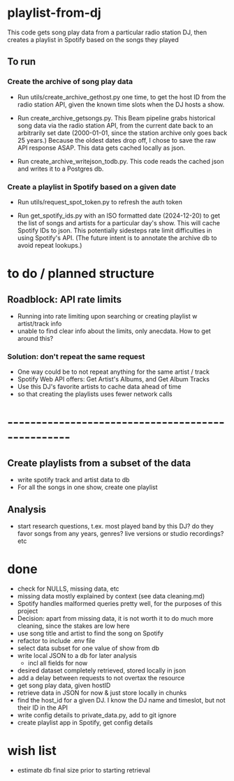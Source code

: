 # playlist-from-dj
This code gets song play data from a particular radio station DJ, then creates a playlist in Spotify based on the songs they played

## To run
### Create the archive of song play data
- Run utils/create_archive_gethost.py one time, to get the host ID from the radio station API, given the known time slots when the DJ hosts a show. 

- Run create_archive_getsongs.py. This Beam pipeline grabs historical song data via the radio station API, from the current date back to an arbitrarily set date (2000-01-01, since the station archive only goes back 25 years.)  Because the oldest dates drop off, I chose to save the raw API response ASAP. This data gets cached locally as json.

- Run create_archive_writejson_todb.py.  This code reads the cached json and writes it to a Postgres db.

### Create a playlist in Spotify based on a given date

- Run utils/request_spot_token.py to refresh the auth token

- Run get_spotify_ids.py with an ISO formatted date (2024-12-20) to get the list of songs and artists for a particular day's show.  This will cache Spotify IDs to json. This potentially sidesteps rate limit difficulties in using Spotify's API.  (The future intent is to annotate the archive db to avoid repeat lookups.)












# to do / planned structure

## Roadblock: API rate limits 
- Running into rate limiting upon searching or creating playlist w artist/track info
- unable to find clear info about the limits, only anecdata. How to get around this?

### Solution: don't repeat the same request
- One way could be to not repeat anything for the same artist / track
- Spotify Web API offers: Get Artist's Albums, and Get Album Tracks
- Use this DJ's favorite artists to cache data ahead of time
- so that creating the playlists uses fewer network calls

# -------------------------------------------------

## Create playlists from a subset of the data
- write spotify track and artist data to db
- For all the songs in one show, create one playlist

## Analysis
- start research questions, t.ex. most played band by this DJ? do they favor songs from any years, genres? live versions or studio recordings? etc

# done
- check for NULLS, missing data, etc
- missing data mostly explained by context (see data cleaning.md)
- Spotify handles malformed queries pretty well, for the purposes of this project
- Decision: apart from missing data, it is not worth it to do much more cleaning, since the stakes are low here
- use song title and artist to find the song on Spotify
- refactor to include .env file
- select data subset for one value of show from db
- write local JSON to a db for later analysis
    - incl all fields for now
- desired dataset completely retrieved, stored locally in json
- add a delay between requests to not overtax the resource
- get song play data, given hostID
- retrieve data in JSON for now & just store locally in chunks
- find the host_id for a given DJ. I know the DJ name and timeslot, but not their ID in the API
- write config details to private_data.py, add to git ignore
- create playlist app in Spotify, get config details

# wish list
- estimate db final size prior to starting retrieval


